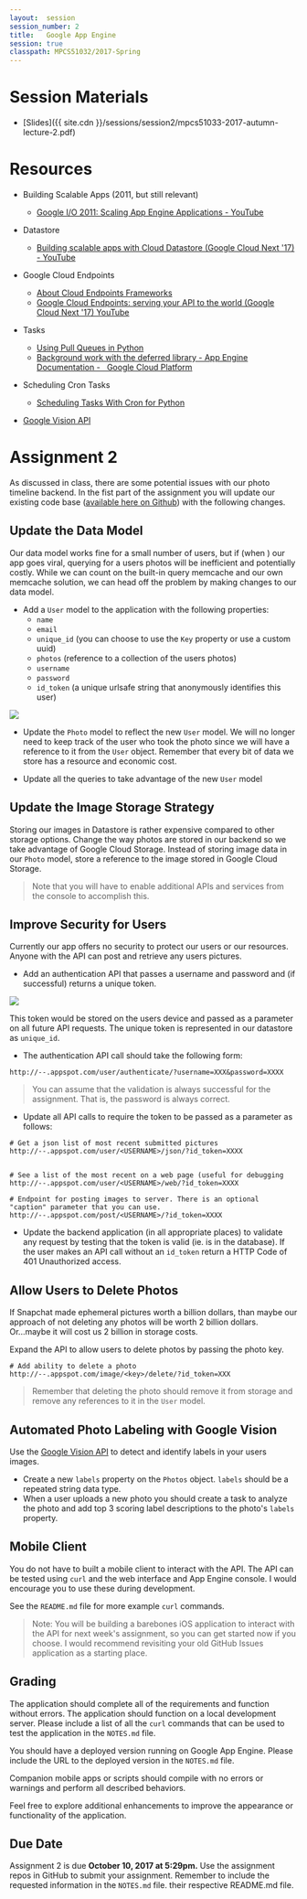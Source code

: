 ```yaml
---
layout:  session
session_number: 2
title:   Google App Engine
session: true
classpath: MPCS51032/2017-Spring
---
```


Session Materials
================================================================================
* [Slides]({{ site.cdn }}/sessions/session2/mpcs51033-2017-autumn-lecture-2.pdf)


Resources
================================================================================

* Building Scalable Apps (2011, but still relevant)
  - [Google I/O 2011: Scaling App Engine Applications - YouTube](https://www.youtube.com/watch?v=rP-kjrx9CRE&feature=youtu.be&app=desktop)

* Datastore
  - [Building scalable apps with Cloud Datastore (Google Cloud Next '17) - YouTube](https://www.youtube.com/watch?v=0EIqacNVuAo&t=11s)

* Google Cloud Endpoints
  - [About Cloud Endpoints Frameworks](https://cloud.google.com/endpoints/docs/frameworks/python/about-cloud-endpoints-frameworks)
  - [Google Cloud Endpoints: serving your API to the world (Google Cloud Next '17) YouTube](https://www.youtube.com/watch?v=bR9hEyZ9774)

* Tasks
  - [Using Pull Queues in Python](https://cloud.google.com/appengine/docs/standard/python/taskqueue/overview-pull)
  - [Background work with the deferred library - App Engine Documentation -   Google Cloud Platform](https://cloud.google.com/appengine/articles/deferred)

* Scheduling Cron Tasks
  - [Scheduling Tasks With Cron for Python](https://cloud.google.com/appengine/docs/standard/python/config/cron)

* [Google Vision API](https://cloud.google.com/vision/)

Assignment 2
================================================================================
As discussed in class, there are some potential issues with our photo timeline backend. In the fist part of the assignment you will update our existing code base ([available here on Github](https://github.com/uchicago-cloud/uchicago-cloud-photo-timeline)) with the following changes.

Update the Data Model
--------------------------------------------------------------------------------
Our data model works fine for a small number of users, but if (when ) our app goes viral, querying for a users photos will be inefficient and potentially costly.  While we can count on the built-in query memcache and our own memcache solution, we can head off the problem by making changes to our data model.

* Add a `User` model to the application with the following properties:
  - `name`
  - `email`
  - `unique_id` (you can choose to use the `Key` property or use a custom uuid)
  - `photos` (reference to a collection of the users photos)
  - `username`
  - `password`
  - `id_token` (a unique urlsafe string that anonymously identifies this user)

![](assets/index-dcf26529.png)

* Update the `Photo` model to reflect the new `User` model.  We will no longer need to keep track of the user who took the photo since we will have a reference to it from the `User` object.  Remember that every bit of data we store has a resource and economic cost.

* Update all the queries to take advantage of the new `User` model

Update the Image Storage Strategy
--------------------------------------------------------------------------------
Storing our images in Datastore is rather expensive compared to other storage options.  Change the way photos are stored in our backend so we take advantage of Google Cloud Storage.  Instead of storing image data in our `Photo` model, store a reference to the image stored in Google Cloud Storage.

> Note that you will have to enable additional APIs and services from the console to accomplish this.

Improve Security for Users
--------------------------------------------------------------------------------
Currently our app offers no security to protect our users or our resources.  Anyone with the API can post and retrieve any users pictures.  

* Add an authentication API that passes a username and password and (if successful) returns a unique token.

![](assets/index-7bd19791.png)

This token would be stored on the users device and passed as a parameter on all future API requests.  The unique token is represented in our datastore as `unique_id`.  

* The authentication API call should take the following form:

```
http://--.appspot.com/user/authenticate/?username=XXX&password=XXXX
```


> You can assume that the validation is always successful for the assignment. That is, the password is always correct.

* Update all API calls to require the token to be passed as a parameter as follows:

```
# Get a json list of most recent submitted pictures
http://--.appspot.com/user/<USERNAME>/json/?id_token=XXXX


# See a list of the most recent on a web page (useful for debugging
http://--.appspot.com/user/<USERNAME>/web/?id_token=XXXX

# Endpoint for posting images to server. There is an optional "caption" parameter that you can use.
http://--.appspot.com/post/<USERNAME>/?id_token=XXXX
```

* Update the backend  application (in all appropriate places) to validate any request by testing that the token is valid (ie. is in the database).  If the user makes an API call without an `id_token` return a HTTP Code of 401 Unauthorized access.

Allow Users to Delete Photos
--------------------------------------------------------------------------------
If Snapchat made ephemeral pictures worth a billion dollars, than maybe our approach of not deleting any photos will be worth 2 billion dollars.  Or...maybe it will cost us 2 billion in storage costs.  

Expand the API to allow users to delete photos by passing the photo key.
```
# Add ability to delete a photo
http://--.appspot.com/image/<key>/delete/?id_token=XXX
```

>Remember that deleting the photo should remove it from storage and remove any references to it in the `User` model.


Automated Photo Labeling with Google Vision
--------------------------------------------------------------------------------
Use the [Google Vision API](https://cloud.google.com/vision/docs/labels) to detect and identify labels in your users images.  
* Create a new `labels` property on the `Photos` object. `labels` should be a repeated string data type.
* When a user uploads a new photo you should create a task to analyze the photo and add top 3 scoring label descriptions to the photo's `labels` property.

Mobile Client
--------------------------------------------------------------------------------
You do not have to built a mobile client to interact with the API.   The API can be tested using `curl` and the web interface and App Engine console.  I would encourage you to use these during development.  

See the `README.md` file for more example `curl` commands.

>Note: You will be building a barebones iOS application to interact with the API for next week's assignment, so you can get started now if you choose.  I would recommend revisiting your old GitHub Issues application as a starting place.

Grading
--------------------------------------------------------------------------------
The application should complete all of the requirements and function without errors.  The application should function on a local development server.  Please include a list of all the `curl` commands that can be used to test the application in the `NOTES.md` file.

You should have a deployed version running on Google App Engine.  Please include the URL to the deployed version in the `NOTES.md` file.


Companion mobile apps or scripts should compile with no errors or warnings and perform all described behaviors.

Feel free to explore additional enhancements to improve the appearance or functionality of the application.


Due Date
--------------------------------------------------------------------------------
Assignment 2 is due **October 10, 2017 at 5:29pm.** Use the assignment repos in GitHub to submit your assignment.  Remember to include the requested information in the `NOTES.md` file. their respective README.md file.
